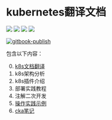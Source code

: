 # kubernetes翻译文档

![](https://img.shields.io/github/issues/linjinbao/kubernetes-docs-zh)
![](https://img.shields.io/github/forks/linjinbao/kubernetes-docs-zh)
![](https://img.shields.io/github/stars/linjinbao/kubernetes-docs-zh)
![](https://img.shields.io/github/license/linjinbao/kubernetes-docs-zh)


[![gitbook-publish](https://github.com/amrom66/kubernetes-docs-zh/actions/workflows/gitbook-action.yml/badge.svg?branch=main)](https://github.com/amrom66/kubernetes-docs-zh/actions/workflows/gitbook-action.yml)

包含以下内容：

0. [k8s文档翻译](/SUMMARY.md)
1. k8s架构分析
2. k8s插件介绍
3. 部署实践教程
4. 注解二次开发
5. [操作实践示例](https://github.com/linjinbao/k8s-k8s-practice)
6. [cka笔记](/cka/README.md)